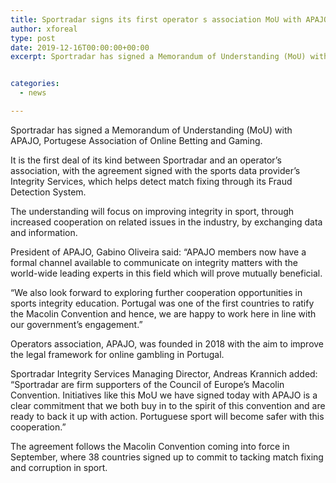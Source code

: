 ```yaml
---
title: Sportradar signs its first operator s association MoU with APAJO
author: xforeal 
type: post
date: 2019-12-16T00:00:00+00:00
excerpt: Sportradar has signed a Memorandum of Understanding (MoU) with APAJO, Portugese Association of Online Betting and Gaming


categories:
  - news

---
```

Sportradar has signed a Memorandum of Understanding (MoU) with APAJO, Portugese Association of Online Betting and Gaming.

It is the first deal of its kind between Sportradar and an operator&rsquo;s association, with the agreement signed with the sports data provider&rsquo;s Integrity Services, which helps detect match fixing through its Fraud Detection System.

The understanding will focus on improving integrity in sport, through increased cooperation on related issues in the industry, by exchanging data and information.

President of APAJO, Gabino Oliveira said: &ldquo;APAJO members now have a formal channel available to communicate on integrity matters with the world-wide leading experts in this field which will prove mutually beneficial.

&ldquo;We also look forward to exploring further cooperation opportunities in sports integrity education. Portugal was one of the first countries to ratify the Macolin Convention and hence, we are happy to work here in line with our government&rsquo;s engagement.&rdquo;

Operators association, APAJO, was founded in 2018 with the aim to improve the legal framework for online gambling in Portugal.

Sportradar Integrity Services Managing Director, Andreas Krannich added: &ldquo;Sportradar are firm supporters of the Council of Europe&rsquo;s Macolin Convention. Initiatives like this MoU we have signed today with APAJO is a clear commitment that we both buy in to the spirit of this convention and are ready to back it up with action. Portuguese sport will become safer with this cooperation.&rdquo;

The agreement follows the Macolin Convention coming into force in September, where 38 countries signed up to commit to tacking match fixing and corruption in sport.
